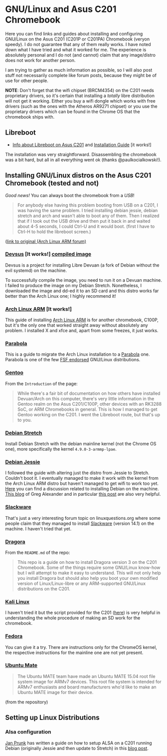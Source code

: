 # GNU/Linux and Asus C201 Chromebook
Here you can find links and guides about installing and configuring GNU/Linux on the Asus C201 (C201P or C201PA) Chromebook (veryon speedy). I do not guarantee that any of them really works. I have noted down what I have tried and what it worked for me. The experience is absolutely personal and I do not (and cannot) claim that any image/distro does not work for another person.

I am trying to gather as much information as possible, so I will also post stuff not necessarily complete like forum posts, because they might be of use for other people.

**NOTE**: Don't forget that the wifi chipset (BRCM4354) on the C201 needs proprietary drivers, so it's certain that installing a _totally_ libre distribution will not get it working. Either you buy a wifi dongle which works with free drivers (such as the ones with the Atheros AR9271 chipset) or you use the proprietary drivers which can be found in the Chrome OS that the chromebook ships with.

## Libreboot
* [Info about Libreboot on Asus C201](https://libreboot.org/docs/hardware/c201.html) and [Installation Guide](https://libreboot.org/docs/install/c201.html) [it works!]

The installation was very straightforward. Disassembling the chromebook was a bit hard, but all in all everything went ok (thanks @paulkocialkowski!).

## Installing GNU/Linux distros on the Asus C201 Chromebook (tested and not)

*Good news!* You can always boot the chromebook from a *USB*!
> For anybody else having this problem booting from USB on a C201, I was having the same problem. I tried installing debian jessie, debian stretch and arch and wasn't able to boot any of them. Then I realized that if I took out the USB drive and then put it back in and waited about 4-5 seconds, I could Ctrl-U and it would boot. (first I have to Ctrl-H to hold the libreboot screen.)

([link to original (Arch Linux ARM forum)](https://archlinuxarm.org/forum/viewtopic.php?f=60&t=12062&p=57254&sid=f4cfa1697408be24091cf8896c14e487#p57254)

### [Devsus](https://github.com/dimkr/devsus) [It works!] [compiled image](https://archive.org/details/devuan-jessie-c201-libre-2GB)
Devsus is a project for installing Libre Devuan (a fork of Debian without the evil systemd) on the machine.

To successfully compile the image, you need to run it on a Devuan machine. I failed to produce the image on my Debian Stretch. Nonetheless, I downloaded the image and dd-ed it to an SD card and this distro works far better than the Arch Linux one; I highly recommend it!

### [Arch Linux ARM](https://archlinuxarm.org/platforms/armv7/rockchip/asus-chromebook-flip-c100p) [It works!]
This guide of installing [Arch Linux ARM](https://archlinuxarm.org/) is for another chromebook, C100P, but it's the only one that worked straight away without absolutely any problem. I installed X and xfce and, apart from some freezes, it just works.

### [Parabola](https://wiki.parabola.nu/index.php?title=Migration_from_the_GNU/Linux_distribution_of_Arch_ARM&redirect=no)
This is a guide to migrate the Arch Linux installation to a [Parabola](https://www.parabola.nu/) one. Parabola is one of the few [FSF endorsed](https://www.gnu.org/distros/free-distros.en.html) GNU/Linux distributions.

### [Gentoo](https://wiki.gentoo.org/index.php?title=Asus_Chromebook_C201)
From the `Introduction` of the page:
> While there's a fair bit of documentation on how others have installed Devuan/Arch on this computer, there's very little information in the Gentoo realm on the Asus C201/C100P, other devices with an RK3288 SoC, or ARM Chromebooks in general. This is how I managed to get Gentoo working on the C201. I went the Libreboot route, but that's up to you. 

### [Debian Stretch](https://github.com/atopuzov/c201)
Install Debian Stretch with the debian mainline kernel (not the Chrome OS one), more specifically the kernel `4.9.0-3-armmp-lpae`.

### [Debian Jessie](https://wiki.debian.org/InstallingDebianOn/Asus/C201)
I followed the guide with altering just the distro from Jessie to Stretch. Couldn't boot it. I eventually managed to make it work with the kernel from the Arch Linux ARM distro but haven't managed to get wifi to work too yet. [Here](http://forums.debian.net/viewtopic.php?f=30&t=124429) you can find a discussion related to installing Debian on the machine. [This blog](http://galexander.org/chromebook) of Greg Alexander and in particular [this post](http://galexander.org/chromebook/#17-04-23) are also very helpful.

### [Slackware](http://www.linuxquestions.org/questions/slackware-arm-108/installing-slackware-on-arm-chromebook-4175589620/)
That's just a very interesting forum topic on linuxquestions.org where some people claim that they managed to install [Slackware](http://www.slackware.com/) (version 14.1) on the machine. I haven't tried that yet.

### [Dragora](https://github.com/NuclearKev/dragora-c201)
From the `README.md` of the repo:
> This repo is a guide on how to install Dragora version 3 on the C201 Chromebook. Some of the things require some GNU/Linux know-how but I will attempt to make it easy to understand. This will not only help you install Dragora but should also help you boot your own modified version of Linux/Linux-libre or any ARM-supported GNU/Linux distributions on the C201.

### [Kali Linux](https://github.com/offensive-security/kali-arm-build-scripts)
I haven't tried it but the script provided for the C201 ([here](https://github.com/offensive-security/kali-arm-build-scripts/blob/master/chromebook-arm-veyron.sh)) is very helpful in understanding the whole procedure of making an SD work for the chromebook.

### [Fedora](https://fedoraproject.org/wiki/Architectures/ARM/Chromebook)
You can give it a try. There are instructions only for the ChromeOS kernel, the respective instructions for the mainline one are not yet present.

### [Ubuntu Mate](https://github.com/mibs510/ubuntu-mate-armhf)
> The Ubuntu MATE team have made an Ubuntu MATE 15.04 root file system image for ARMv7 devices. This root file system is intended for ARMv7 enthusiasts and board manufacturers who'd like to make an Ubuntu MATE image for their device.

(from the repository)

## Setting up Linux Distributions

### Alsa configuration
[Jan Prunk](http://janprunk.com/) has written a guide on how to setup ALSA on a C201 running Debian (originally Jessie and then update to Stretch) in this [blog post](http://blog.janprunk.com/?p=1038).
